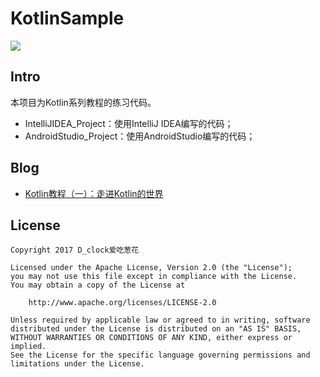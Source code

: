 # KotlinSample

![](https://diycode.b0.upaiyun.com/photo/2017/ff3c7b36e7e4ca748699ca01d2e1ae0f.png)

## Intro

本项目为Kotlin系列教程的练习代码。

- IntelliJIDEA_Project：使用IntelliJ IDEA编写的代码；
- AndroidStudio_Project：使用AndroidStudio编写的代码；

## Blog

- [Kotlin教程（一）：走进Kotlin的世界](http://blog.coderclock.com/2017/06/11/kotlin/kotlin-lessons-0/)

## License

    Copyright 2017 D_clock爱吃葱花
    
    Licensed under the Apache License, Version 2.0 (the "License");
    you may not use this file except in compliance with the License.
    You may obtain a copy of the License at
    
        http://www.apache.org/licenses/LICENSE-2.0
    
    Unless required by applicable law or agreed to in writing, software
    distributed under the License is distributed on an "AS IS" BASIS,
    WITHOUT WARRANTIES OR CONDITIONS OF ANY KIND, either express or implied.
    See the License for the specific language governing permissions and
    limitations under the License.
